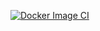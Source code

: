 [![Docker Image CI](https://github.com/kali2506/gcp_playground/actions/workflows/build%20test.yml/badge.svg?branch=main)](https://github.com/kali2506/gcp_playground/actions/workflows/build%20test.yml)